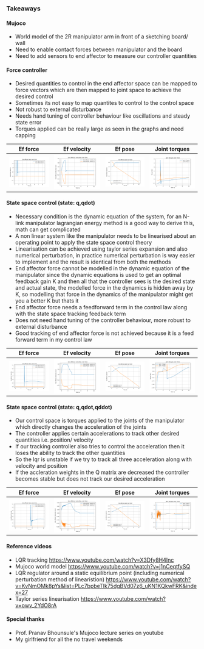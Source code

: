 ### Takeaways

#### Mujoco
* World model of the 2R manipulator arm in front of a sketching board/ wall
* Need to enable contact forces between manipulator and the board
* Need to add sensors to end affector to measure our controller quantities

#### Force controller
* Desired quantities to control in the end affector space can be mapped to force vectors which are then mapped to joint space to achieve the desired control
* Sometimes its not easy to map quantites to control to the control space
* Not robust to external disturbance
* Needs hand tuning of controller behaviour like oscillations and steady state error
* Torques applied can be really large as seen in the graphs and need capping

|    Ef force     |      Ef velocity    |   Ef pose     |    Joint torques     |
| ----------------------------------------------------------------------------------------------------------------------------------------------------------- | ---------------------------------------------------------------------------------------------------------------------------------------------------------- | ---------------------------------------------------------------------------------------------------------------------------------------------------------- | ---------------------------------------------------------------------------------------------------------------------------------------------------------- | 
| <img src="media/graphs/force_control/ef_force.png" width=""> | <img src="media/graphs/force_control/ef_velocity.png" width=""> | <img src="media/graphs/force_control/ef_pose.png" width=""> |  <img src="media/graphs/force_control/joint_torques.png" width=""> |

#### State space control (state: q,qdot)
* Necessary condition is the dynamic equation of the system, for an N-link manipulator lagrangian energy method is a good way to derive this, math can get complicated
* A non linear system like the manipulator needs to be linearised about an operating point to apply the state space control theory
* Linearisation can be achieved using taylor series expansion and also numerical perturbation, in practice numerical perturbation is way easier to implement and the result is identical from both the methods
* End affector force cannot be modelled in the dynamic equation of the manipulator since the dynamic equations is used to get an optimal feedback gain K and then all that the controller sees is the desired state and actual state, the modelled force in the dynamics is hidden away by K, so modelling that force in the dynamics of the manipulator might get you a better K but thats it
* End affector force needs a feedforward term in the control law along with the state space tracking feedback term
* Does not need hand tuning of the controller behaviour, more robust to external disturbance
* Good tracking of end affector force is not achieved because it is a feed forward term in my control law

|    Ef force     |      Ef velocity    |   Ef pose     |    Joint torques     |
| ----------------------------------------------------------------------------------------------------------------------------------------------------------- | ---------------------------------------------------------------------------------------------------------------------------------------------------------- | ---------------------------------------------------------------------------------------------------------------------------------------------------------- | ---------------------------------------------------------------------------------------------------------------------------------------------------------- | 
| <img src="media/graphs/oc_control_4/ef_force.png" width=""> | <img src="media/graphs/oc_control_4/ef_velocity.png" width=""> | <img src="media/graphs/oc_control_4/ef_pose.png" width=""> |  <img src="media/graphs/oc_control_4/joint_torques.png" width=""> |

#### State space control (state: q,qdot,qddot)
* Our control space is torques applied to the joints of the manipulator which directly changes the acceleration of the joints
* The controller applies certain accelerations to track other desired quantities i.e. position/ velocity
* If our tracking controller also tries to control the acceleration then it loses the ability to track the other quantities
* So the lqr is unstable if we try to track all three acceleration along with velocity and position
* If the accleration weights in the Q matrix are decreased the controller becomes stable but does not track our desired acceleration

|    Ef force     |      Ef velocity    |   Ef pose     |    Joint torques     |
| ----------------------------------------------------------------------------------------------------------------------------------------------------------- | ---------------------------------------------------------------------------------------------------------------------------------------------------------- | ---------------------------------------------------------------------------------------------------------------------------------------------------------- | ---------------------------------------------------------------------------------------------------------------------------------------------------------- | 
| <img src="media/graphs/oc_control_6/ef_force.png" width=""> | <img src="media/graphs/oc_control_6/ef_velocity.png" width=""> | <img src="media/graphs/oc_control_6/ef_pose.png" width=""> |  <img src="media/graphs/oc_control_6/joint_torques.png" width=""> |


#### Reference videos
* LQR tracking https://www.youtube.com/watch?v=X3Dfy8H4Inc
* Mujoco world model https://www.youtube.com/watch?v=j1nCeqtfySQ
* LQR regulator around a static equilibrium point (including numerical perturbation method of linearistion) https://www.youtube.com/watch?v=KvNmOMk8pYs&list=PLc7bpbeTIk75dgBVd07z6_uKN1KQkwFRK&index=27
* Taylor series linearisation https://www.youtube.com/watch?v=owv_2YdO8rA

#### Special thanks
* Prof. Pranav Bhounsule's Mujoco lecture series on youtube
* My girlfriend for all the no travel weekends
